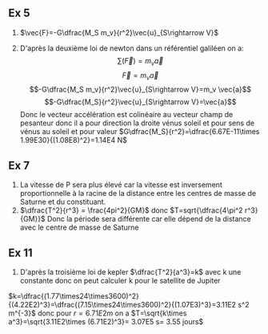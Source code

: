 ## Ex 5
1. $\vec{F}=-G\dfrac{M_S m_v}{r^2}\vec{u}_{S\rightarrow V}$

2. D'après la deuxième loi de newton dans un référentiel galiléen on a:
$$\sum(\vec{F})=m_v \vec{a}$$
$$\vec{F}=m_v \vec{a}$$
$$-G\dfrac{M_S m_v}{r^2}\vec{u}_{S\rightarrow V}=m_v \vec{a}$$
$$-G\dfrac{M_S}{r^2}\vec{u}_{S\rightarrow V}=\vec{a}$$
Donc le vecteur accélération est colinéaire au vecteur champ de pesanteur donc il a pour direction la droite vénus soleil et pour sens de vénus au soleil et pour valeur $G\dfrac{M_S}{r^2}=\dfrac{6.67E-11\times 1.99E30}{(1.08E8)^2}=1.14E4 N$

## Ex 7
1. La vitesse de P sera plus élevé car la vitesse est inversement proportionnelle à la racine de la distance entre les centres de masse de Saturne et du constituant.
2. $\dfrac{T^2}{r^3} = \frac{4pi^2}{GM}$
donc $T=sqrt{\dfrac{4\pi^2 r^3}{GM}}$
Donc la période sera différente car elle dépend de la distance avec le centre de masse de Saturne

## Ex 11
1. D'après la troisième loi de kepler $\dfrac{T^2}{a^3}=k$ avec k une constante donc on peut calculer k pour le satellite de Jupiter

$k=\dfrac{(1.77\times24\times3600)^2}{(4.22E2)^3}=\dfrac{(7.15\times24\times3600)^2}{(1.07E3)^3}=3.11E2 s^2 m^{-3}$
donc pour $r=6.71E2 m$ on a $T=\sqrt{k\times a^3}=\sqrt{3.11E2\times (6.71E2)^3}= 3.07E5 s= 3.55 jours$
